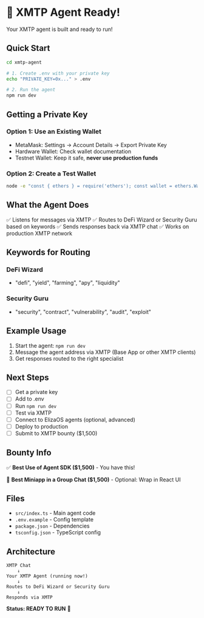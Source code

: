 # 🚀 XMTP Agent Ready!

Your XMTP agent is built and ready to run!

## Quick Start

```bash
cd xmtp-agent

# 1. Create .env with your private key
echo "PRIVATE_KEY=0x..." > .env

# 2. Run the agent
npm run dev
```

## Getting a Private Key

### Option 1: Use an Existing Wallet
- MetaMask: Settings → Account Details → Export Private Key
- Hardware Wallet: Check wallet documentation
- Testnet Wallet: Keep it safe, **never use production funds**

### Option 2: Create a Test Wallet
```bash
node -e "const { ethers } = require('ethers'); const wallet = ethers.Wallet.createRandom(); console.log('Address:', wallet.address); console.log('PrivateKey:', wallet.privateKey);"
```

## What the Agent Does

✅ Listens for messages via XMTP
✅ Routes to DeFi Wizard or Security Guru based on keywords
✅ Sends responses back via XMTP chat
✅ Works on production XMTP network

## Keywords for Routing

### DeFi Wizard
- "defi", "yield", "farming", "apy", "liquidity"

### Security Guru  
- "security", "contract", "vulnerability", "audit", "exploit"

## Example Usage

1. Start the agent: `npm run dev`
2. Message the agent address via XMTP (Base App or other XMTP clients)
3. Get responses routed to the right specialist

## Next Steps

- [ ] Get a private key
- [ ] Add to .env
- [ ] Run `npm run dev`
- [ ] Test via XMTP
- [ ] Connect to ElizaOS agents (optional, advanced)
- [ ] Deploy to production
- [ ] Submit to XMTP bounty ($1,500)

## Bounty Info

✅ **Best Use of Agent SDK ($1,500)** - You have this!

🎯 **Best Miniapp in a Group Chat ($1,500)** - Optional: Wrap in React UI

## Files

- `src/index.ts` - Main agent code
- `.env.example` - Config template
- `package.json` - Dependencies
- `tsconfig.json` - TypeScript config

## Architecture

```
XMTP Chat
    ↓
Your XMTP Agent (running now!)
    ↓
Routes to DeFi Wizard or Security Guru
    ↓
Responds via XMTP
```

**Status: READY TO RUN** 🎉

